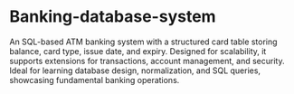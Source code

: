 # Banking-database-system
An SQL-based ATM banking system with a structured card table storing balance, card type, issue date, and expiry. Designed for scalability, it supports extensions for transactions, account management, and security. Ideal for learning database design, normalization, and SQL queries, showcasing fundamental banking operations.

